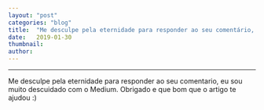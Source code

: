 ```yaml
---
layout:	"post"
categories:	"blog"
title:	"Me desculpe pela eternidade para responder ao seu comentário, eu sou muito descuidado com o Medium."
date:	2019-01-30
thumbnail:	
author:	
---
```


* * *

Me desculpe pela eternidade para responder ao seu comentario, eu sou muito
descuidado com o Medium. Obrigado e que bom que o artigo te ajudou :)

